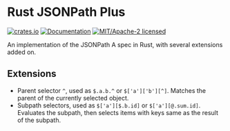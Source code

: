 
# Rust JSONPath Plus

[![crates.io](https://img.shields.io/crates/v/rebound.svg)](https://crates.io/crates/jsonpath-plus)
[![Documentation](https://docs.rs/rebound/badge.svg)](https://docs.rs/jsonpath-plus)
[![MIT/Apache-2 licensed](https://img.shields.io/crates/l/rebound.svg)](./LICENSE-APACHE)

An implementation of the JSONPath A spec in Rust, with several extensions added on.

## Extensions

- Parent selector `^`, used as `$.a.b.^` or `$['a']['b'][^]`. Matches the parent of
  the currently selected object.
- Subpath selectors, used as `$['a'][$.b.id]` or `$['a'][@.sum.id]`. Evaluates the
  subpath, then selects items with keys same as the result of the subpath.
